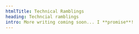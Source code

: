 ```yaml
---
htmlTitle: Technical Ramblings
heading: Techncial ramblings
intro: More writing coming soon... I **promise**!
---
```

